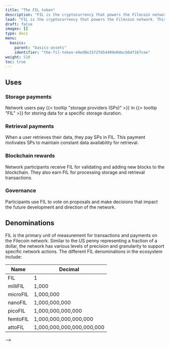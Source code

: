 ```yaml
---
title: "The FIL token"
description: "FIL is the cryptocurrency that powers the Filecoin network. This page explains what FIL is and how it can be used."
lead: "FIL is the cryptocurrency that powers the Filecoin network. This page explains what FIL is, how it can be used, and it's denominations."
draft: false
images: []
type: docs
menu:
  basics:
    parent: "basics-assets"
    identifier: "the-fil-token-e9ed0e15f2f654499e0decb04f167cee"
weight: 510
toc: true
---
```


## Uses

### Storage payments

Network users pay {{< tooltip "storage providers (SPs)" >}} in {{< tooltip "FIL" >}} for storing data for a specific storage duration.

### Retrieval payments

When a user retrieves their data, they pay SPs in FIL. This payment motivates SPs to maintain constant data availability for retrieval.

### Blockchain rewards

Network participants receive FIL for validating and adding new blocks to the blockchain. They also earn FIL for processing storage and retrieval transactions.

### Governance

Participants use FIL to vote on proposals and make decisions that impact the future development and direction of the network.

## Denominations

FIL is the primary unit of measurement for transactions and payments on the Filecoin network. Similar to the US penny representing a fraction of a dollar, the network has various levels of precision and granularity to support specific network actions. The different FIL denominations in the ecosystem include:

| Name     | Decimal             |
| -------- | ------------------- |
| FIL      | 1                   |
| milliFIL | 1,000                |
| microFIL | 1,000,000             |
| nanoFIL  | 1,000,000,000          |
| picoFIL  | 1,000,000,000,000       |
| femtoFIL | 1,000,000,000,000,000    |
| attoFIL  | 1,000,000,000,000,000,000 |
-->
